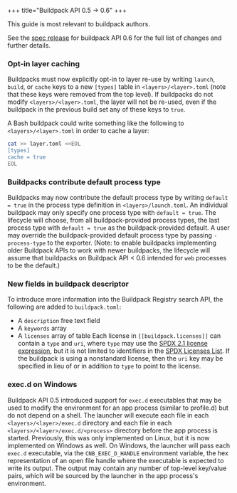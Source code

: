 +++
title="Buildpack API 0.5 -> 0.6"
+++

<!--more-->

This guide is most relevant to buildpack authors.

See the [spec release](https://github.com/buildpacks/spec/releases/tag/buildpack%2Fv0.6) for buildpack API 0.6 for the full list of changes and further details.

### Opt-in layer caching

Buildpacks must now explicitly opt-in to layer re-use by writing `launch`, `build`, or `cache` keys to a new `[types]` table in `<layers>/<layer>.toml` (note that these keys were removed from the top level). If buildpacks do not modify `<layers>/<layer>.toml`, the layer will not be re-used, even if the buildpack in the previous build set any of these keys to `true`.

A Bash buildpack could write something like the following to `<layers>/<layer>.toml` in order to cache a layer:

```bash
cat >> layer.toml <<EOL
[types]
cache = true
EOL
```

### Buildpacks contribute default process type

Buildpacks may now contribute the default process type by writing `default = true` in the process type definition in `<layers>/launch.toml`. An individual buildpack may only specify one process type with `default = true`. The lifecycle will choose, from all buildpack-provided process types, the last process type with `default = true` as the buildpack-provided default. A user may override the buildpack-provided default process type by passing `-process-type` to the exporter. (Note: to enable buildpacks implementing older Buildpack APIs to work with newer buildpacks, the lifecycle will assume that buildpacks on Buildpack API < 0.6 intended for `web` processes to be the default.)

### New fields in buildpack descriptor

To introduce more information into the Buildpack Registry search API, the following are added to `buildpack.toml`:
* A `description` free text field
* A `keywords` array
* A `licenses` array of table
Each license in `[[buildpack.licenses]]` can contain a `type` and `uri`, where `type` may use the [SPDX 2.1 license expression](https://spdx.org/spdx-specification-21-web-version), but it is not limited to identifiers in the [SPDX Licenses List](https://spdx.org/licenses/). If the buildpack is using a nonstandard license, then the `uri` key may be specified in lieu of or in addition to `type` to point to the license.

### exec.d on Windows
Buildpack API 0.5 introduced support for `exec.d` executables that may be used to modify the environment for an app process (similar to profile.d) but do not depend on a shell.
The launcher will execute each file in each `<layers>/<layer>/exec.d` directory and each file in each `<layers>/<layer>/exec.d/<process>` directory before the app process is started.
Previously, this was only implemented on Linux, but it is now implemented on Windows as well. On Windows, the launcher will pass each `exec.d` executable, via the `CNB_EXEC_D_HANDLE` environment variable, the hex representation of an open file handle where the executable is expected to write its output. The output may contain any number of top-level key/value pairs, which will be sourced by the launcher in the app process's environment.
